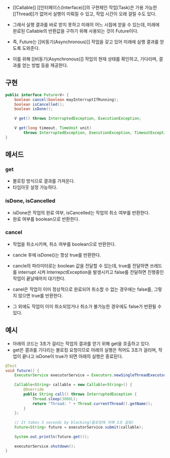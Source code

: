 - [[Callable]] [[인터페이스(Interface)]]의 구현체인 작업(Task)은 가용 가능한 [[Thread]]가 없어서 실행이 미뤄질 수 있고, 작업 시간이 오래 걸릴 수도 있다. 

- 그래서 실행 결과를 바로 받지 못하고 미래의 어느 시점에 얻을 수 있는데, 미래에 완료된 Callable의 반환값을 구하기 위해 사용되는 것이 Future이다. 
- 즉, Future는 [[비동기(Asynchronous)]] 작업을 갖고 있어 미래에 실행 결과를 얻도록 도와준다. 

- 이를 위해 [[비동기(Asynchronous)]] 작업의 현재 상태를 확인하고, 기다리며, 결과를 얻는 방법 등을 제공한다.

## 구현

```java
public interface Future<V> {
    boolean cancel(boolean mayInterruptIfRunning);
    boolean isCancelled();
    boolean isDone();
    
    V get() throws InterruptedException, ExecutionException;
    
    V get(long timeout, TimeUnit unit)
		throws InterruptedException, ExecutionException, TimeoutException;
}
```

## 메서드
### get

- 블로킹 방식으로 결과를 가져온다.
- 타임아웃 설정 가능하다.

### isDone, isCancelled

- isDone은 작업의 완료 여부, isCancelled는 작업의 취소 여부를 반환한다.
- 완료 여부를 boolean으로 반환한다.

### cancel

- 작업을 취소시키며, 취소 여부를 boolean으로 반환한다.
- cancle 후에 isDone()는 항상 true를 반환한다.

- cancle의 파라미터로는 boolean 값을 전달할 수 있는데, true를 전달하면 쓰레드를 interrupt 시켜 InterrepctException을 발생시키고 false를 전달하면 진행중인 작업이 끝날때까지 대기한다.

- canel은 작업이 이미 정상적으로 완료되어 취소할 수 없는 경우에는 false를, 그렇지 않으면 true를 반환한다.
- 그 외에도 작업이 이미 취소되었거나 취소가 불가능한 경우에도 false가 반환될 수 있다.

## 예시

- 아래의 코드는 3초가 걸리는 작업의 결과를 얻기 위해 get을 호출하고 있다.
- get은 결과를 기다리는 블로킹 요청이므로 아래의 실행은 적어도 3초가 걸리며, 작업이 끝나고 isDone이 true가 되면 아래의 실행은 종료된다. 

```java
@Test
void future() {
    ExecutorService executorService = Executors.newSingleThreadExecutor();
    
    Callable<String> callable = new Callable<String>() {
        @Override
        public String call() throws InterruptedException {
            Thread.sleep(3000L);
            return "Thread: " + Thread.currentThread().getName();
        }
    };
    
    // It takes 3 seconds by blocking(블로킹에 의해 3초 걸림)
    Future<String> future = executorService.submit(callable);
    
    System.out.println(future.get());
    
    executorService.shutdown();
}
```

